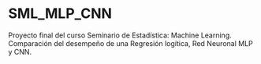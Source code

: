 # SML_MLP_CNN
Proyecto final del curso Seminario de Estadística: Machine Learning. Comparación del desempeño de una Regresión logítica, Red Neuronal MLP y CNN.

